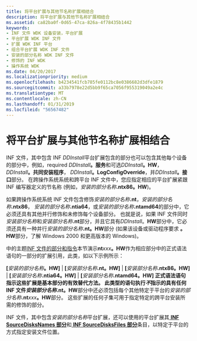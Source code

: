 ```yaml
---
title: 将平台扩展与其他节名称扩展相结合
description: 将平台扩展与其他节名称扩展相结合
ms.assetid: ca82ba0f-0d65-47ca-826a-4f78435b1442
keywords:
- INF 文件 WDK 设备安装，平台扩展
- 平台扩展 WDK INF 文件
- 扩展 WDK INF 平台
- 组合平台扩展 WDK INF 文件
- 安装的部分名称 WDK INF 文件
- 修饰的 INF WDK
- 操作系统 WDK
ms.date: 04/20/2017
ms.localizationpriority: medium
ms.openlocfilehash: b4234541fcb785fe0112bc8e0386682d3dfe1879
ms.sourcegitcommit: a33b7978e22d5bb9f65ca7056f955319049a2e4c
ms.translationtype: MT
ms.contentlocale: zh-CN
ms.lasthandoff: 01/31/2019
ms.locfileid: "56567482"
---
```

# <a name="combining-platform-extensions-with-other-section-name-extensions"></a>将平台扩展与其他节名称扩展相结合


INF 文件，其中包含 INF *DDInstall*平台扩展包含的部分也可以包含其他每个设备的部分中，例如，required <em>DDInstall</em>**。服务**和可选<em>DDInstall</em>**。HW**， <em>DDInstall</em>**。共同安装程序**， <em>DDInstall</em>**。LogConfigOverride**，并<em>DDInstall</em>**。接口**部分。 在跨操作系统系统和跨平台 INF 文件中，您应指定相应的平台扩展紧跟 INF 编写器定义的节名称 (例如，<em>安装的部分名称</em>**.ntx86。HW**)。

如果跨操作系统系统 INF 文件包含修饰<em>安装的部分名称</em>**.nt**，<em>安装的部分名称</em>**.ntx86**， <em>安装的部分名称</em>**.ntia64**，或<em>安装的部分名称</em>**.ntamd64**的部分中，它必须还具有其他并行修饰和未修饰每个设备部分。 也就是说，如果 INF 文件同时*安装部分名称*和<em>安装部分名称</em>**.nt**部分，并且它具有*DDInstall*。**HW**部分中，它必须还具有一种并行<em>安装的部分名称</em>**.nt。HW**部分 (如果该设备或驱动程序要求 **。HW**部分，了解 Windows 2000 和更高版本的 Windows)。

中的主题[INF 文件的部分和指令](inf-file-sections-and-directives.md)本节演示**nt**<em>xxx</em>**。HW**作为相应部分中的正式语法语句的一部分的扩展引用，此类，如以下示例所示：

**\[**<em>安装的部分名称</em>**。HW\]** |
**\[**<em>安装部分名称</em>**.nt。HW\]** |
**\[**<em>安装部分名称</em>**.ntx86。HW\]** |
**\[**<em>安装部分名称</em>**.ntia64。HW\]** |
**\[**<em>安装部分名称</em>**.ntamd64。HW\] **正式语法语句指示这些扩展是基本部分的有效替代方法。 此类型的语句执行*不*指示的具有任何 INF 文件<em>安装部分名称</em>**.nt。HW**部分中还必须包括每个其他特定于平台的<em>安装的部分名称</em>**.nt**<em>xxx</em>**。HW**部分。 这些扩展的任何子集可用于指定特定的跨平台安装所需的修饰的部分。

INF 文件，其中包含*安装的部分名称*平台扩展，还可以使用的平台扩展其[ **INF SourceDisksNames 部分**](inf-sourcedisksnames-section.md)和[ **INF SourceDisksFiles 部分**](inf-sourcedisksfiles-section.md)条目，以特定于平台的方式指定安装文件位置。

 

 





